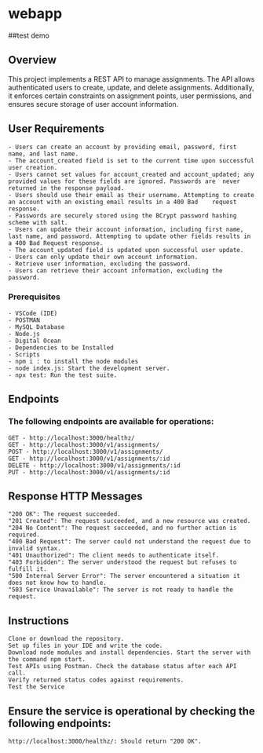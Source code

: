 # webapp
##test demo

## Overview

This project implements a REST API to manage assignments. The API allows authenticated users to create, update, and delete assignments. Additionally, it enforces certain constraints on assignment points, user permissions, and ensures secure storage of user account information.

## User Requirements

    - Users can create an account by providing email, password, first name, and last name.
    - The account_created field is set to the current time upon successful user creation.
    - Users cannot set values for account_created and account_updated; any provided values for these fields are ignored. Passwords are  never returned in the response payload.
    - Users should use their email as their username. Attempting to create an account with an existing email results in a 400 Bad    request response.
    - Passwords are securely stored using the BCrypt password hashing scheme with salt.
    - Users can update their account information, including first name, last name, and password. Attempting to update other fields results in a 400 Bad Request response.
    - The account_updated field is updated upon successful user update.
    - Users can only update their own account information.
    - Retrieve user information, excluding the password.
    - Users can retrieve their account information, excluding the password.

### Prerequisites

    - VSCode (IDE)
    - POSTMAN
    - MySQL Database
    - Node.js
    - Digital Ocean
    - Dependencies to be Installed
    - Scripts
    - npm i : to install the node modules
    - node index.js: Start the development server.
    - npx test: Run the test suite.

## Endpoints

### The following endpoints are available for operations:

    GET - http://localhost:3000/healthz/
    GET - http://localhost:3000/v1/assignments/
    POST - http://localhost:3000/v1/assignments/
    GET - http://localhost:3000/v1/assignments/:id
    DELETE - http://localhost:3000/v1/assignments/:id
    PUT - http://localhost:3000/v1/assignments/:id

## Response HTTP Messages

    "200 OK": The request succeeded.
    "201 Created": The request succeeded, and a new resource was created.
    "204 No Content": The request succeeded, and no further action is required.
    "400 Bad Request": The server could not understand the request due to invalid syntax.
    "401 Unauthorized": The client needs to authenticate itself.
    "403 Forbidden": The server understood the request but refuses to fulfill it.
    "500 Internal Server Error": The server encountered a situation it does not know how to handle.
    "503 Service Unavailable": The server is not ready to handle the request.

## Instructions

    Clone or download the repository.
    Set up files in your IDE and write the code.
    Download node modules and install dependencies. Start the server with the command npm start.
    Test APIs using Postman. Check the database status after each API call.
    Verify returned status codes against requirements.
    Test the Service

## Ensure the service is operational by checking the following endpoints:

    http://localhost:3000/healthz/: Should return "200 OK".
